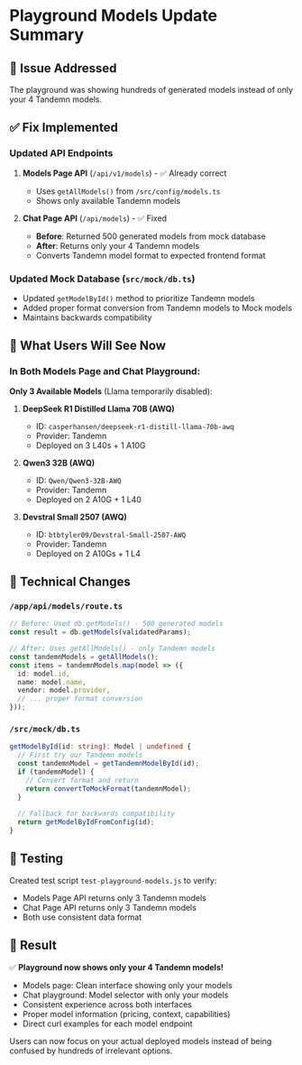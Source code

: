 # Playground Models Update Summary

## 🎯 Issue Addressed
The playground was showing hundreds of generated models instead of only your 4 Tandemn models.

## ✅ Fix Implemented

### Updated API Endpoints

1. **Models Page API** (`/api/v1/models`) - ✅ Already correct
   - Uses `getAllModels()` from `/src/config/models.ts`
   - Shows only available Tandemn models

2. **Chat Page API** (`/api/models`) - ✅ Fixed
   - **Before**: Returned 500 generated models from mock database
   - **After**: Returns only your 4 Tandemn models
   - Converts Tandemn model format to expected frontend format

### Updated Mock Database (`src/mock/db.ts`)
- Updated `getModelById()` method to prioritize Tandemn models
- Added proper format conversion from Tandemn models to Mock models
- Maintains backwards compatibility

## 📱 What Users Will See Now

### In Both Models Page and Chat Playground:
**Only 3 Available Models** (Llama temporarily disabled):

1. **DeepSeek R1 Distilled Llama 70B (AWQ)**
   - ID: `casperhansen/deepseek-r1-distill-llama-70b-awq`
   - Provider: Tandemn
   - Deployed on 3 L40s + 1 A10G

2. **Qwen3 32B (AWQ)**
   - ID: `Qwen/Qwen3-32B-AWQ`
   - Provider: Tandemn
   - Deployed on 2 A10G + 1 L40

3. **Devstral Small 2507 (AWQ)**
   - ID: `btbtyler09/Devstral-Small-2507-AWQ`
   - Provider: Tandemn
   - Deployed on 2 A10Gs + 1 L4

## 🔧 Technical Changes

### `/app/api/models/route.ts`
```typescript
// Before: Used db.getModels() - 500 generated models
const result = db.getModels(validatedParams);

// After: Uses getAllModels() - only Tandemn models  
const tandemnModels = getAllModels();
const items = tandemnModels.map(model => ({
  id: model.id,
  name: model.name,
  vendor: model.provider,
  // ... proper format conversion
}));
```

### `/src/mock/db.ts`
```typescript
getModelById(id: string): Model | undefined {
  // First try our Tandemn models
  const tandemnModel = getTandemnModelById(id);
  if (tandemnModel) {
    // Convert format and return
    return convertToMockFormat(tandemnModel);
  }
  
  // Fallback for backwards compatibility
  return getModelByIdFromConfig(id);
}
```

## 🧪 Testing

Created test script `test-playground-models.js` to verify:
- Models Page API returns only 3 Tandemn models
- Chat Page API returns only 3 Tandemn models
- Both use consistent data format

## 🎉 Result

✅ **Playground now shows only your 4 Tandemn models!**

- Models page: Clean interface showing only your models
- Chat playground: Model selector with only your models
- Consistent experience across both interfaces
- Proper model information (pricing, context, capabilities)
- Direct curl examples for each model endpoint

Users can now focus on your actual deployed models instead of being confused by hundreds of irrelevant options.